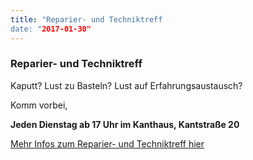 ```yaml
---
title: "Reparier- und Techniktreff
date: "2017-01-30"
---
```


### Reparier- und Techniktreff

Kaputt? Lust zu Basteln? Lust auf Erfahrungsaustausch?

Komm vorbei,

**Jeden Dienstag ab 17 Uhr im Kanthaus, Kantstraße 20**

[Mehr Infos zum Reparier- und Techniktreff hier](../../about/repaircafe)
